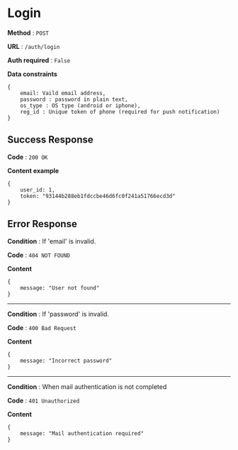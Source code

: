 # Login

**Method** : `POST`

**URL** : `/auth/login`

**Auth required** : `False`

**Data constraints** 
```
{
    email: Vaild email address,
    password : password in plain text,
    os_type : OS type (android or iphone),
    reg_id : Unique token of phone (required for push notification)
}
```

## Success Response

**Code** : `200 OK`

**Content example**
```
{
    user_id: 1,
    token: "93144b288eb1fdccbe46d6fc0f241a51766ecd3d"
}
```

## Error Response

**Condition** : If 'email' is invalid.

**Code** : `404 NOT FOUND`

**Content**

```
{
    message: "User not found"
}
```

***

**Condition** : If 'password' is invalid.

**Code** : `400 Bad Request`

**Content**
```
{
    message: "Incorrect password"
}
```

***

**Condition** : When mail authentication is not completed

**Code** : `401 Unauthorized`

**Content**
```
{
    message: "Mail authentication required"
}
```